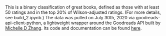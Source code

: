 This is a binary classification of great books, defined as those with at least 50 ratings and in the top 20% of Wilson-adjusted ratings. (For more details, see build_2.ipynb.) The data was pulled on July 30th, 2020 via goodreads-api-client-python, a lightweight wrapper around the Goodreads API built by [Michelle D Zhang](https://github.com/mdzhang). Its code and documentation can be found [here](https://github.com/mdzhang/goodreads-api-client-python).
